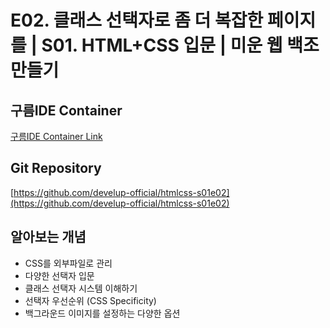 #  E02. 클래스 선택자로 좀 더 복잡한 페이지를 | S01. HTML+CSS 입문 | 미운 웹 백조만들기

## 구름IDE Container
[구름IDE Container Link](https://goor.me/E5efv)

## Git Repository
[https://github.com/develup-official/htmlcss-s01e02](https://github.com/develup-official/htmlcss-s01e02)

## 알아보는 개념
- CSS를 외부파일로 관리
- 다양한 선택자 입문
- 클래스 선택자 시스템 이해하기
- 선택자 우선순위 (CSS Specificity)
- 백그라운드 이미지를 설정하는 다양한 옵션
